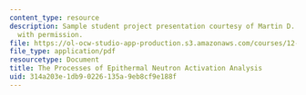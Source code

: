 ```yaml
---
content_type: resource
description: Sample student project presentation courtesy of Martin D. Lyttle. Used
  with permission.
file: https://ol-ocw-studio-app-production.s3.amazonaws.com/courses/12-091-trace-element-analysis-of-geological-biological-environmental-materials-by-neutron-activation-analysis-an-exposure-january-iap-2005/314a203e1db90226135a9eb8cf9e188f_enaa.pdf
file_type: application/pdf
resourcetype: Document
title: The Processes of Epithermal Neutron Activation Analysis
uid: 314a203e-1db9-0226-135a-9eb8cf9e188f
---
```


